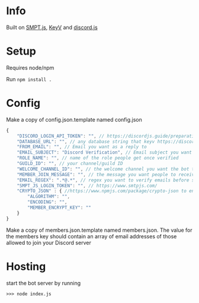 # Info

Built on [SMPT.js](https://www.smtpjs.com/), [KeyV](https://github.com/lukechilds/keyv) and [discord.js](https://discord.js.org/#/)

# Setup

Requires node/npm

Run `npm install .`

# Config

Make a copy of config.json.template named config.json


```js
{
    "DISCORD_LOGIN_API_TOKEN": "", // https://discordjs.guide/preparations/setting-up-a-bot-application.html#your-token
    "DATABASE_URL": "", // any database string that keyv https://discordjs.guide/keyv/#installation
    "FROM_EMAIL": "", // Email you want as a reply to
    "EMAIL_SUBJECT": "Discord Verification", // Email subject you want
    "ROLE_NAME": "", // name of the role people get once verified
    "GUILD_ID": "", // your channel/guild ID
    "WELCOME_CHANNEL_ID": "", // the welcome channel you want the bot to operate on
    "MEMBER_JOIN_MESSAGE": "", // the message you want people to receive if they aren't in your members.json
    "EMAIL_REGEX": ".*@.*", // regex you want to verify emails before sending, could be domain specific
    "SMPT_JS_LOGIN_TOKEN": "", // https://www.smtpjs.com/
    "CRYPTO_JSON" : { //https://www.npmjs.com/package/crypto-json to encrypt member data, optional
        "ALGORITHM": "",
        "ENCODING": "",
        "MEMBER_ENCRYPT_KEY": ""
    }
}

```

Make a copy of members.json.template named members.json. The value for the members key should contain an array of email addresses of those allowed to join your Discord server

# Hosting

start the bot server by running

`>>> node index.js`

